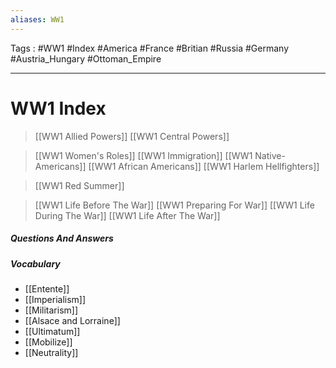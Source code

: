 ```yaml
---
aliases: WW1
---
```

Tags : #WW1 #Index #America #France #Britian #Russia #Germany #Austria_Hungary #Ottoman_Empire
___
# WW1 Index
> [[WW1 Allied Powers]]
> [[WW1 Central Powers]]

> [[WW1 Women's Roles]]
> [[WW1 Immigration]]
> [[WW1 Native-Americans]]
> [[WW1 African Americans]]
> [[WW1 Harlem Hellfighters]]

>[[WW1 Red Summer]]

> [[WW1 Life Before The War]]
> [[WW1 Preparing For War]]
> [[WW1 Life During The War]]
> [[WW1 Life After The War]]

##### Questions And Answers


##### Vocabulary
- [[Entente]]
- [[Imperialism]]
- [[Militarism]]
- [[Alsace and Lorraine]]
- [[Ultimatum]]
- [[Mobilize]]
- [[Neutrality]]
